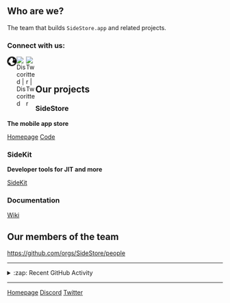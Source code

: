 <!-- 
Docs: How to use GitHub README and actions to auto-generate embedded content.
https://github.com/anuraghazra/github-readme-stats
https://www.youtube.com/watch?v=n6d4KHSKqGk
https://github.com/rahuldkjain/github-profile-readme-generator
 -->

## Who are we?

The team that builds `SideStore.app` and related projects.

### Connect with us:

<!--
[![Website](https://img.shields.io/website?label=sidestore.io&style=for-the-badge&url=https://sidestore.io)](https://sidestore.io)
[![Twitter Follow](https://img.shields.io/twitter/follow/sidestore_io?color=1DA1F2&logo=twitter&style=for-the-badge)](https://twitter.com/intent/follow?original_referer=https%3A%2F%2Fgithub.com%2Fsidestore&screen_name=sidestore)
[![GitHub Followers](https://img.shields.io/github/followers/sidestore?style=for-the-badge)]()
[![GitHub Sponsors](https://img.shields.io/github/sponsors/sidestore?style=for-the-badge
)]() 
-->

[<img align="left" alt="sidestore.io" width="22px" src="https://raw.githubusercontent.com/iconic/open-iconic/master/svg/globe.svg" />][website]
[<img align="left" alt="Discord | Discord" width="22px" src="https://cdn.jsdelivr.net/npm/simple-icons@v3/icons/discord.svg" />][discord]
[<img align="left" alt="Twitter | Twitter" width="22px" src="https://cdn.jsdelivr.net/npm/simple-icons@v3/icons/twitter.svg" />][twitter]

<br />
<br />

## Our projects

### SideStore

__The mobile app store__

[Homepage][website]
[Code][git.sidestore]

### SideKit

__Developer tools for JIT and more__

[SideKit][git.sidekit]

### Documentation

[Wiki][wiki]

## Our members of the team

https://github.com/orgs/SideStore/people

---

<details>
  <summary>:zap: Recent GitHub Activity</summary>

<!--START_SECTION:activity-->
1. 🗣 Commented on [#891](https://github.com/SideStore/SideStore/issues/891) in [SideStore/SideStore](https://github.com/SideStore/SideStore)
2. 🗣 Commented on [#918](https://github.com/SideStore/SideStore/issues/918) in [SideStore/SideStore](https://github.com/SideStore/SideStore)
3. ❗️ Closed issue [#3](https://github.com/SideStore/StosVPN/issues/3) in [SideStore/StosVPN](https://github.com/SideStore/StosVPN)
4. 🗣 Commented on [#3](https://github.com/SideStore/StosVPN/issues/3) in [SideStore/StosVPN](https://github.com/SideStore/StosVPN)
5. 🗣 Commented on [#924](https://github.com/SideStore/SideStore/issues/924) in [SideStore/SideStore](https://github.com/SideStore/SideStore)
6. 🗣 Commented on [#924](https://github.com/SideStore/SideStore/issues/924) in [SideStore/SideStore](https://github.com/SideStore/SideStore)
7. 🗣 Commented on [#928](https://github.com/SideStore/SideStore/issues/928) in [SideStore/SideStore](https://github.com/SideStore/SideStore)
8. 🗣 Commented on [#3](https://github.com/SideStore/StosVPN/issues/3) in [SideStore/StosVPN](https://github.com/SideStore/StosVPN)
9. 🗣 Commented on [#891](https://github.com/SideStore/SideStore/issues/891) in [SideStore/SideStore](https://github.com/SideStore/SideStore)
10. 🎉 Merged PR [#17](https://github.com/SideStore/anisette-servers/pull/17) in [SideStore/anisette-servers](https://github.com/SideStore/anisette-servers)
11. 💪 Opened PR [#17](https://github.com/SideStore/anisette-servers/pull/17) in [SideStore/anisette-servers](https://github.com/SideStore/anisette-servers)
12. 🗣 Commented on [#906](https://github.com/SideStore/SideStore/issues/906) in [SideStore/SideStore](https://github.com/SideStore/SideStore)
13. 🗣 Commented on [#933](https://github.com/SideStore/SideStore/issues/933) in [SideStore/SideStore](https://github.com/SideStore/SideStore)
14. ❗️ Opened issue [#933](https://github.com/SideStore/SideStore/issues/933) in [SideStore/SideStore](https://github.com/SideStore/SideStore)
15. 🗣 Commented on [#62](https://github.com/SideStore/SideStore-Docs/issues/62) in [SideStore/SideStore-Docs](https://github.com/SideStore/SideStore-Docs)
16. 💪 Opened PR [#62](https://github.com/SideStore/SideStore-Docs/pull/62) in [SideStore/SideStore-Docs](https://github.com/SideStore/SideStore-Docs)
17. 🗣 Commented on [#918](https://github.com/SideStore/SideStore/issues/918) in [SideStore/SideStore](https://github.com/SideStore/SideStore)
18. ❗️ Opened issue [#932](https://github.com/SideStore/SideStore/issues/932) in [SideStore/SideStore](https://github.com/SideStore/SideStore)
19. ❗️ Opened issue [#931](https://github.com/SideStore/SideStore/issues/931) in [SideStore/SideStore](https://github.com/SideStore/SideStore)
20. 🗣 Commented on [#929](https://github.com/SideStore/SideStore/issues/929) in [SideStore/SideStore](https://github.com/SideStore/SideStore)
<!--END_SECTION:activity-->

</details>

---

[Homepage][patreon] [Discord][discord] [Twitter][twitter]

<!--
- [Patreon][patreon]
- [OpenCollective][opencollective]
- [YouTube][youtube]
-->

[website]: https://sidestore.io
[wiki]: https://wiki.sidestore.io
[twitter]: https://twitter.com/sidestore_io
[discord]: https://discord.gg/sidestore-949183273383395328
[youtube]: https://youtube.com/TODO
[patreon]: https://www.patreon.com/SideStore
[opencollective]: https://opencollective.com/TODO
[git.sidestore]: https://github.com/SideStore/SideStore/
[git.sidekit]: https://github.com/SideStore/SideKit

